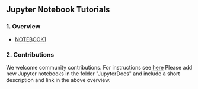## Jupyter Notebook Tutorials
 
### 1. Overview 
+ [NOTEBOOK1](https://github.com/dbekaert/ARIA-tools-docs/tree/master/JupyterDocs/NOTEBOOK1.md)

### 2. Contributions
We welcome community contributions. For instructions see [here](https://github.com/dbekaert/ARIA-tools/blob/master/CONTRIBUTING.md)
Please add new Jupyter notebooks in the folder "JupyterDocs" and include a short description and link in the above overview.

